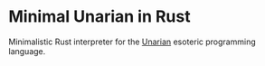 
# Minimal Unarian in Rust

Minimalistic Rust interpreter for the [Unarian](https://esolangs.org/wiki/Unarian) esoteric
programming language.
